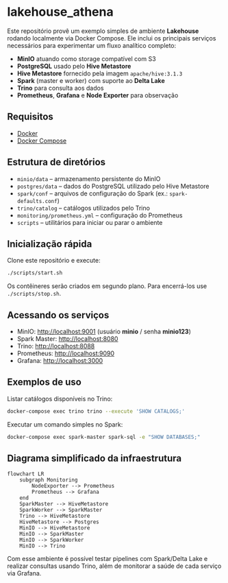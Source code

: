 # lakehouse_athena

Este repositório provê um exemplo simples de ambiente **Lakehouse** rodando localmente via Docker Compose. Ele inclui os principais serviços necessários para experimentar um fluxo analítico completo:

- **MinIO** atuando como storage compatível com S3
- **PostgreSQL** usado pelo **Hive Metastore**
- **Hive Metastore** fornecido pela imagem `apache/hive:3.1.3`
- **Spark** (master e worker) com suporte ao **Delta Lake**
- **Trino** para consulta aos dados
- **Prometheus**, **Grafana** e **Node Exporter** para observação

## Requisitos

- [Docker](https://docs.docker.com/get-docker/)
- [Docker Compose](https://docs.docker.com/compose/)

## Estrutura de diretórios

- `minio/data` – armazenamento persistente do MinIO
- `postgres/data` – dados do PostgreSQL utilizado pelo Hive Metastore
- `spark/conf` – arquivos de configuração do Spark (ex.: `spark-defaults.conf`)
- `trino/catalog` – catálogos utilizados pelo Trino
- `monitoring/prometheus.yml` – configuração do Prometheus
- `scripts` – utilitários para iniciar ou parar o ambiente

## Inicialização rápida

Clone este repositório e execute:

```bash
./scripts/start.sh
```

Os contêineres serão criados em segundo plano. Para encerrá-los use `./scripts/stop.sh`.

## Acessando os serviços

- MinIO: <http://localhost:9001> (usuário **minio** / senha **minio123**)
- Spark Master: <http://localhost:8080>
- Trino: <http://localhost:8088>
- Prometheus: <http://localhost:9090>
- Grafana: <http://localhost:3000>

## Exemplos de uso

Listar catálogos disponíveis no Trino:

```bash
docker-compose exec trino trino --execute 'SHOW CATALOGS;'
```

Executar um comando simples no Spark:

```bash
docker-compose exec spark-master spark-sql -e "SHOW DATABASES;"
```

## Diagrama simplificado da infraestrutura

```mermaid
flowchart LR
    subgraph Monitoring
        NodeExporter --> Prometheus
        Prometheus --> Grafana
    end
    SparkMaster --> HiveMetastore
    SparkWorker --> SparkMaster
    Trino --> HiveMetastore
    HiveMetastore --> Postgres
    MinIO --> HiveMetastore
    MinIO --> SparkMaster
    MinIO --> SparkWorker
    MinIO --> Trino
```

Com esse ambiente é possível testar pipelines com Spark/Delta Lake e realizar consultas usando Trino, além de monitorar a saúde de cada serviço via Grafana.
